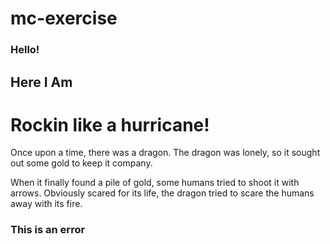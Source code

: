 # mc-exercise

### Hello!
## Here I Am
# Rockin like a hurricane!

Once upon a time, there was a dragon. The dragon was lonely, so it sought out some gold to keep it company.

When it finally found a pile of gold, some humans tried to shoot it with arrows. Obviously scared for its life, the dragon tried to scare the humans away with its fire.

### This is an error